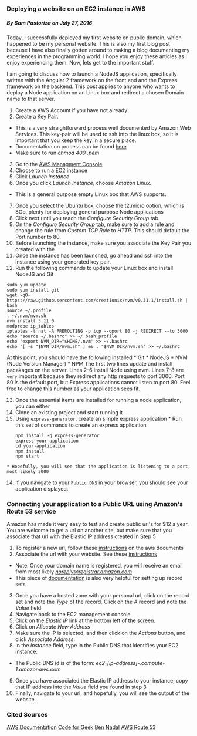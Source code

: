 ### Deploying a website on an EC2 instance in AWS
##### By Sam Pastoriza on July 27, 2016

Today, I successfully deployed my first website on public domain, which happened to 
be my personal website. This is also my first blog post because I have also finally gotten around to 
making a blog documenting my experiences in the programming world. I hope you enjoy these articles as 
I enjoy experiencing them. Now, lets get to the important stuff.

I am going to discuss how to launch a NodeJS application, specifically written with the Angular 2 framework on the front end
and the Express framework on the backend. This post applies to anyone who wants to deploy a Node application on an Linux box
and redirect a chosen Domain name to that server.

1. Create a AWS Account if you have not already
2. Create a Key Pair.
  * This is a very straightforward process well documented by Amazon Web Services. This key-pair will be used to ssh into the linux box, so it is important that you keep the key in a secure place.
  * Documentation on process can be found [here](https://docs.aws.amazon.com/AWSEC2/latest/UserGuide/ec2-key-pairs.html)
  * Make sure to run *chmod 400 <your-key>.pem*
3. Go to the [AWS Managment Console](https://console.aws.amazon.com/console/home?region=us-east-1)
4. Choose to run a EC2 instance
5. Click *Launch Instance*
6. Once you click *Launch Instance*, choose *Amazon Linux*.
  * This is a general purpose empty Linux box that AWS supports.
7. Once you select the Ubuntu box, choose the t2.micro option, which is 8Gb, plenty for deploying general purpose Node applications
8. Click next until you reach the *Configure Security Group* tab. 
9. On the *Configure Security Group* tab, make sure to add a rule and change the rule from *Custom TCP Rule* to *HTTP*. This should default the Port number to 80.
10. Before launching the instance, make sure you associate the Key Pair you created with the 
11. Once the instance has been launched, go ahead and ssh into the instance using your generated key pair.
12. Run the following commands to update your Linux box and install NodeJS and Git
  ```
  sudo yum update
  sudo yum install git
  wget -qO- https://raw.githubusercontent.com/creationix/nvm/v0.31.1/install.sh | bash
  source ~/.profile
  . ~/.nvm/nvm.sh
  nvm install 5.11.0
  modprobe ip_tables
  iptables -t nat -A PREROUTING -p tcp --dport 80 -j REDIRECT --to 3000
  echo "source ~/.bashrc" >> ~/.bash_profile
  echo 'export NVM_DIR="$HOME/.nvm' >> ~/.bashrc
  echo '[ -s "$NVM_DIR/nvm.sh" ] && . "$NVM_DIR/nvm.sh' >> ~/.bashrc
  ```
  At this point, you should have the following installed
    * Git
    * NodeJS
    * NVM (Node Version Manager)
    * NPM
  The first two lines update and install pacakages on the server. Lines 2-6 install Node using nvm. Lines 7-8 are `very` important because they redirect
  any http requests to port 3000. Port 80 is the default port, but Express applications cannot listen to port 80. Feel free to change this number as your application
  sees fit. 

13. Once the essential items are installed for running a node application, you can either
  1. Clone an existing project and start running it
  2. Using `express-generator`, create an simple express application
    * Run this set of commands to create an express application
      ```
      npm install -g express-generator
      express your-application
      cd your-application
      npm install
      npm start
      ```
    * Hopefully, you will see that the application is listening to a port, most likely 3000
14. If you navigate to your `Public DNS` in your browser, you should see your application displayed.

### Connecting your application to a Public URL using Amazon's Route 53 service
Amazon has made it very easy to test and create public url's for $12 a year. You are welcome to get a url on another site, but make sure that you associate that url
with the Elastic IP address created in Step 5

1. To register a new url, follow these [instructions](https://docs.aws.amazon.com/Route53/latest/DeveloperGuide/domain-register.html) on the aws documents
2. Associate the url with your website. See these [instructions](https://docs.aws.amazon.com/Route53/latest/DeveloperGuide/rrsets-working-with.html)
  * Note: Once your domain name is registered, you will receive an email from most likely *noreply@registrar.amazon.com*
  * This piece of [documentation](https://docs.aws.amazon.com/gettingstarted/latest/swh/getting-started-configure-route53.html) is also very helpful for setting up record sets
3. Once you have a hosted zone with your personal url, click on the record set and note the *Type* of the record. Click on the *A* record and note the *Value* field
4. Navigate back to the EC2 management console
5. Click on the *Elastic IP* link at the bottom left of the screen.
6. Click on *Allocate New Address*
7. Make sure the IP is selected, and then click on the *Actions* button, and click *Associate Address*.
8. In the *Instance* field, type in the Public DNS that identifies your EC2 instance.
  * The Public DNS id is of the form: *ec2-[ip-address]-.compute-1.amazonaws.com*
9. Once you have associated the Elastic IP address to your instance, copy that IP address into the *Value* field you found in step 3
10. Finally, navigate to your url, and hopefully, you will see the output of the website.

### Cited Sources
[AWS Documentation](https://docs.aws.amazon.com/AWSEC2/latest/UserGuide/EC2_GetStarted.html)
[Code for Geek](https://codeforgeek.com/2015/05/setup-node-development-environment-amazon-ec2/)
[Ben Nadal](http://www.bennadel.com/blog/2321-how-i-got-node-js-running-on-a-linux-micro-instance-using-amazon-ec2.htm)
[AWS Route 53](https://docs.aws.amazon.com/Route53/latest/DeveloperGuide/getting-started.html)